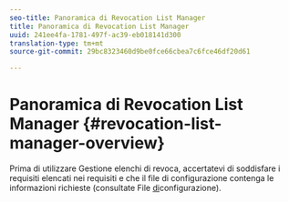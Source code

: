 ```yaml
---
seo-title: Panoramica di Revocation List Manager
title: Panoramica di Revocation List Manager
uuid: 241ee4fa-1781-497f-ac39-eb018141d300
translation-type: tm+mt
source-git-commit: 29bc8323460d9be0fce66cbea7c6fce46df20d61

---
```



# Panoramica di Revocation List Manager {#revocation-list-manager-overview}

Prima di utilizzare Gestione elenchi di revoca, accertatevi di soddisfare i requisiti elencati nei requisiti e che il file di configurazione contenga le informazioni richieste (consultate File [di](../policy-revocation-list-manager/revocation-config-file-props.md)configurazione).
